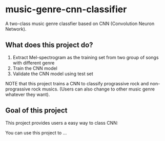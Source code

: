 # music-genre-cnn-classifier
A two-class music genre classfier based on CNN (Convolution Neuron Network). 

## What does this project do?
1. Extract Mel-spectrogram as the training set from two group of songs with different genre 
2. Train the CNN model
3. Validate the CNN model using test set

<p>
NOTE that this project trains a CNN to classify prograssive rock and non-prograssive rock musics. (Users can also change to other music genre whatever they want).



## Goal of this project

This project provides users a easy way to class  CNN:


You can use this project to ...
